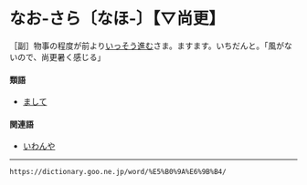 # なお‐さら〔なほ‐〕【▽尚更】

［副］物事の程度が前より[いっそう](いっそう（一層）)[進む](すすむ（進む）)さま。ますます。いちだんと。「風がないので、尚更暑く感じる」

#### 類語

-   [まして](https://dictionary.goo.ne.jp/word/%E6%B3%81%E3%81%97%E3%81%A6/#jn-207985)

#### 関連語

-   [いわんや](https://dictionary.goo.ne.jp/word/%E6%B3%81%E3%82%93%E3%82%84/#jn-16105)

---
`https://dictionary.goo.ne.jp/word/%E5%B0%9A%E6%9B%B4/`